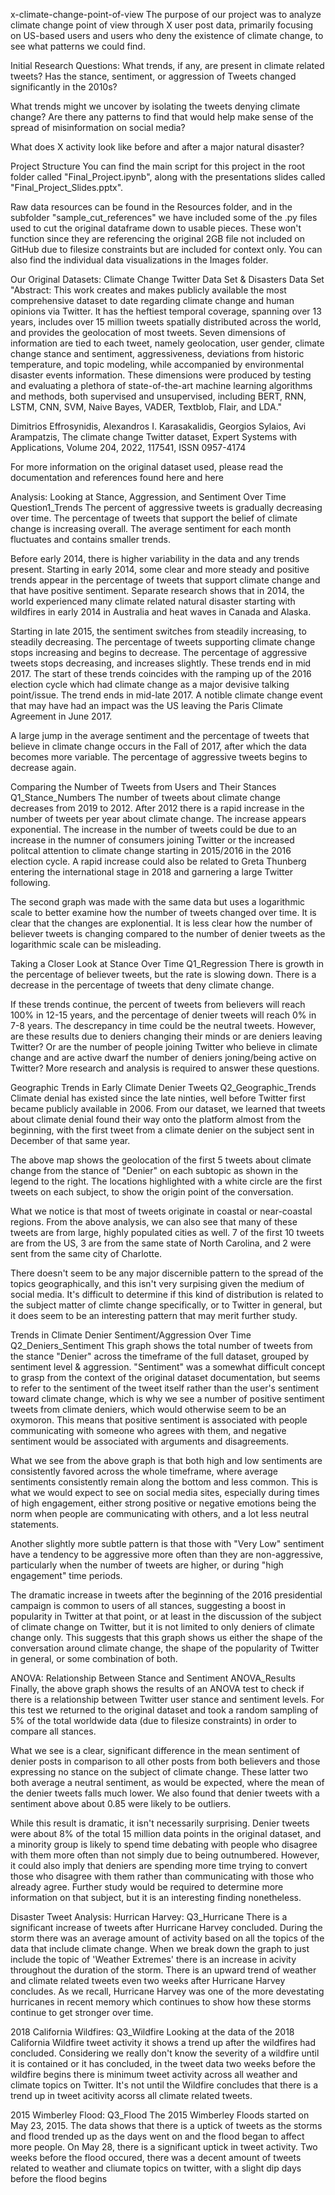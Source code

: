 x-climate-change-point-of-view
The purpose of our project was to analyze climate change point of view through X user post data, primarily focusing on US-based users and users who deny the existence of climate change, to see what patterns we could find.

Initial Research Questions: What trends, if any, are present in climate related tweets? Has the stance, sentiment, or aggression of Tweets changed significantly in the 2010s?

What trends might we uncover by isolating the tweets denying climate change? Are there any patterns to find that would help make sense of the spread of misinformation on social media?

What does X activity look like before and after a major natural disaster?

Project Structure You can find the main script for this project in the root folder called "Final_Project.ipynb", along with the presentations slides called "Final_Project_Slides.pptx".

Raw data resources can be found in the Resources folder, and in the subfolder "sample_cut_references" we have included some of the .py files used to cut the original dataframe down to usable pieces. These won't function since they are referencing the original 2GB file not included on GitHub due to filesize constraints but are included for context only. You can also find the individual data visualizations in the Images folder.

Our Original Datasets: Climate Change Twitter Data Set & Disasters Data Set "Abstract: This work creates and makes publicly available the most comprehensive dataset to date regarding climate change and human opinions via Twitter. It has the heftiest temporal coverage, spanning over 13 years, includes over 15 million tweets spatially distributed across the world, and provides the geolocation of most tweets. Seven dimensions of information are tied to each tweet, namely geolocation, user gender, climate change stance and sentiment, aggressiveness, deviations from historic temperature, and topic modeling, while accompanied by environmental disaster events information. These dimensions were produced by testing and evaluating a plethora of state-of-the-art machine learning algorithms and methods, both supervised and unsupervised, including BERT, RNN, LSTM, CNN, SVM, Naive Bayes, VADER, Textblob, Flair, and LDA."

Dimitrios Effrosynidis, Alexandros I. Karasakalidis, Georgios Sylaios, Avi Arampatzis, The climate change Twitter dataset, Expert Systems with Applications, Volume 204, 2022, 117541, ISSN 0957-4174

For more information on the original dataset used, please read the documentation and references found here and here

Analysis: Looking at Stance, Aggression, and Sentiment Over Time Question1_Trends The percent of aggressive tweets is gradually decreasing over time. The percentage of tweets that support the belief of climate change is increasing overall. The average sentiment for each month fluctuates and contains smaller trends.

Before early 2014, there is higher variability in the data and any trends present. Starting in early 2014, some clear and more steady and positive trends appear in the percentage of tweets that support climate change and that have positive sentiment. Separate research shows that in 2014, the world experienced many climate related natural disaster starting with wildfires in early 2014 in Australia and heat waves in Canada and Alaska.

Starting in late 2015, the sentiment switches from steadily increasing, to steadily decreasing. The percentage of tweets supporting climate change stops increasing and begins to decrease. The percentage of aggressive tweets stops decreasing, and increases slightly. These trends end in mid 2017. The start of these trends coincides with the ramping up of the 2016 election cycle which had climate change as a major devisive talking point/issue. The trend ends in mid-late 2017. A notible climate change event that may have had an impact was the US leaving the Paris Climate Agreement in June 2017.

A large jump in the average sentiment and the percentage of tweets that believe in climate change occurs in the Fall of 2017, after which the data becomes more variable. The percentage of aggressive tweets begins to decrease again.

Comparing the Number of Tweets from Users and Their Stances Q1_Stance_Numbers The number of tweets about climate change decreases from 2019 to 2012. After 2012 there is a rapid increase in the number of tweets per year about climate change. The increase appears exponential. The increase in the number of tweets could be due to an increase in the numner of consumers joining Twitter or the increased politcal attention to climate change starting in 2015/2016 in the 2016 election cycle. A rapid increase could also be related to Greta Thunberg entering the international stage in 2018 and garnering a large Twitter following.

The second graph was made with the same data but uses a logarithmic scale to better examine how the number of tweets changed over time. It is clear that the changes are explonential. It is less clear how the number of believer tweets is changing compared to the number of denier tweets as the logarithmic scale can be misleading.

Taking a Closer Look at Stance Over Time Q1_Regression There is growth in the percentage of believer tweets, but the rate is slowing down. There is a decrease in the percentage of tweets that deny climate change.

If these trends continue, the percent of tweets from believers will reach 100% in 12-15 years, and the percentage of denier tweets will reach 0% in 7-8 years. The descrepancy in time could be the neutral tweets. However, are these results due to deniers changing their minds or are deniers leaving Twitter? Or are the number of people joining Twitter who believe in climate change and are active dwarf the number of deniers joning/being active on Twitter? More research and analysis is required to answer these questions.

Geographic Trends in Early Climate Denier Tweets Q2_Geographic_Trends Climate denial has existed since the late ninties, well before Twitter first became publicly available in 2006. From our dataset, we learned that tweets about climate denial found their way onto the platform almost from the beginning, with the first tweet from a climate denier on the subject sent in December of that same year.

The above map shows the geolocation of the first 5 tweets about climate change from the stance of "Denier" on each subtopic as shown in the legend to the right. The locations highlighted with a white circle are the first tweets on each subject, to show the origin point of the conversation.

What we notice is that most of tweets originate in coastal or near-coastal regions. From the above analysis, we can also see that many of these tweets are from large, highly populated cities as well. 7 of the first 10 tweets are from the US, 3 are from the same state of North Carolina, and 2 were sent from the same city of Charlotte.

There doesn't seem to be any major discernible pattern to the spread of the topics geographically, and this isn't very surpising given the medium of social media. It's difficult to determine if this kind of distribution is related to the subject matter of climte change specifically, or to Twitter in general, but it does seem to be an interesting pattern that may merit further study.

Trends in Climate Denier Sentiment/Aggression Over Time Q2_Deniers_Sentiment This graph shows the total number of tweets from the stance "Denier" across the timeframe of the full dataset, grouped by sentiment level & aggression. "Sentiment" was a somewhat difficult concept to grasp from the context of the original dataset documentation, but seems to refer to the sentiment of the tweet itself rather than the user's sentiment toward climate change, which is why we see a number of positive sentiment tweets from climate deniers, which would otherwise seem to be an oxymoron. This means that positive sentiment is associated with people communicating with someone who agrees with them, and negative sentiment would be associated with arguments and disagreements.

What we see from the above graph is that both high and low sentiments are consistently favored across the whole timeframe, where average sentiments consistently remain along the bottom and less common. This is what we would expect to see on social media sites, especially during times of high engagement, either strong positive or negative emotions being the norm when people are communicating with others, and a lot less neutral statements.

Another slightly more subtle pattern is that those with "Very Low" sentiment have a tendency to be aggressive more often than they are non-aggressive, particularly when the number of tweets are higher, or during "high engagement" time periods.

The dramatic increase in tweets after the beginning of the 2016 presidential campaign is common to users of all stances, suggesting a boost in popularity in Twitter at that point, or at least in the discussion of the subject of climate change on Twitter, but it is not limited to only deniers of climate change only. This suggests that this graph shows us either the shape of the conversation around climate change, the shape of the popularity of Twitter in general, or some combination of both.

ANOVA: Relationship Between Stance and Sentiment ANOVA_Results Finally, the above graph shows the results of an ANOVA test to check if there is a relationship between Twitter user stance and sentiment levels. For this test we returned to the original dataset and took a random sampling of 5% of the total worldwide data (due to filesize constraints) in order to compare all stances.

What we see is a clear, significant difference in the mean sentiment of denier posts in comparison to all other posts from both believers and those expressing no stance on the subject of climate change. These latter two both average a neutral sentiment, as would be expected, where the mean of the denier tweets falls much lower. We also found that denier tweets with a sentiment above about 0.85 were likely to be outliers.

While this result is dramatic, it isn't necessarily surprising. Denier tweets were about 8% of the total 15 million data points in the original dataset, and a minority group is likely to spend time debating with people who disagree with them more often than not simply due to being outnumbered. However, it could also imply that deniers are spending more time trying to convert those who disagree with them rather than communicating with those who already agree. Further study would be required to determine more information on that subject, but it is an interesting finding nonetheless.

Disaster Tweet Analysis: Hurrican Harvey: Q3_Hurricane There is a significant increase of tweets after Hurricane Harvey concluded. During the storm there was an average amount of activity based on all the topics of the data that include climate change. When we break down the graph to just include the topic of 'Weather Extremes' there is an increase in acivity throughout the duration of the storm. There is an upward trend of weather and climate related tweets even two weeks after Hurricane Harvey concludes. As we recall, Hurricane Harvey was one of the more devestating hurricanes in recent memory which continues to show how these storms continue to get stronger over time.

2018 California Wildfires: Q3_Wildfire Looking at the data of the 2018 California Wildfire tweet activity it shows a trend up after the wildfires had concluded. Considering we really don't know the severity of a wildfire until it is contained or it has concluded, in the tweet data two weeks before the wildfire begins there is minimum tweet activity across all weather and climate topics on Twitter. It's not until the Wildfire concludes that there is a trend up in tweet acitivity acorss all climate related tweets.

2015 Wimberley Flood: Q3_Flood The 2015 Wimberley Floods started on May 23, 2015. The data shows that there is a uptick of tweets as the storms and flood trended up as the days went on and the flood began to affect more people. On May 28, there is a significant uptick in tweet activity. Two weeks before the flood occured, there was a decent amount of tweets related to weather and cliumate topics on twitter, with a slight dip days before the flood begins
